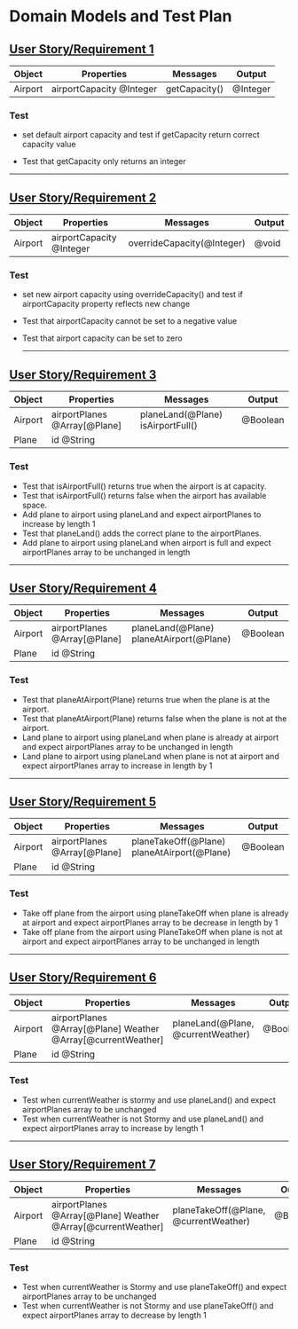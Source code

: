 # Domain Models and Test Plan

## [User Story/Requirement 1](user-stories.md)

| Object  | Properties               | Messages      | Output   |
| ------- | ------------------------ | ------------- | -------- |
| Airport | airportCapacity @Integer | getCapacity() | @Integer |

### Test

- set default airport capacity and test if getCapacity return correct capacity value

- Test that getCapacity only returns an integer

---

## [User Story/Requirement 2](user-stories.md)

| Object  | Properties               | Messages                   | Output |
| ------- | ------------------------ | -------------------------- | ------ |
| Airport | airportCapacity @Integer | overrideCapacity(@Integer) | @void  |

### Test

- set new airport capacity using overrideCapacity() and test if airportCapacity property reflects new change
- Test that airportCapacity cannot be set to a negative value
- Test that airport capacity can be set to zero

  ***

## [User Story/Requirement 3](user-stories.md)

| Object  | Properties                   | Messages                          | Output   |
| ------- | ---------------------------- | --------------------------------- | -------- |
| Airport | airportPlanes @Array[@Plane] | planeLand(@Plane) isAirportFull() | @Boolean |
| Plane   | id @String                   |                                   |          |

### Test

- Test that isAirportFull() returns true when the airport is at capacity.
- Test that isAirportFull() returns false when the airport has available space.
- Add plane to airport using planeLand and expect airportPlanes to increase by length 1
- Test that planeLand() adds the correct plane to the airportPlanes.
- Add plane to airport using planeLand when airport is full and expect airportPlanes array to be unchanged in length

---

## [User Story/Requirement 4](user-stories.md)

| Object  | Properties                   | Messages                                 | Output   |
| ------- | ---------------------------- | ---------------------------------------- | -------- |
| Airport | airportPlanes @Array[@Plane] | planeLand(@Plane) planeAtAirport(@Plane) | @Boolean |
| Plane   | id @String                   |                                          |          |

### Test

- Test that planeAtAirport(Plane) returns true when the plane is at the airport.
- Test that planeAtAirport(Plane) returns false when the plane is not at the airport.
- Land plane to airport using planeLand when plane is already at airport and expect airportPlanes array to be unchanged in length
- Land plane to airport using planeLand when plane is not at airport and expect airportPlanes array to increase in length by 1

---

## [User Story/Requirement 5](user-stories.md)

| Object  | Properties                   | Messages                                    | Output   |
| ------- | ---------------------------- | ------------------------------------------- | -------- |
| Airport | airportPlanes @Array[@Plane] | planeTakeOff(@Plane) planeAtAirport(@Plane) | @Boolean |
| Plane   | id @String                   |                                             |          |

### Test

- Take off plane from the airport using planeTakeOff when plane is already at airport and expect airportPlanes array to be decrease in length by 1
- Take off plane from the airport using PlaneTakeOff when plane is not at airport and expect airportPlanes array to be unchanged in length

---

## [User Story/Requirement 6](user-stories.md)

| Object  | Properties                                                   | Messages                           | Output   |
| ------- | ------------------------------------------------------------ | ---------------------------------- | -------- |
| Airport | airportPlanes @Array[@Plane] Weather @Array[@currentWeather] | planeLand(@Plane, @currentWeather) | @Boolean |
| Plane   | id @String                                                   |                                    |          |

### Test

- Test when currentWeather is stormy and use planeLand() and expect airportPlanes array to be unchanged
- Test when currentWeather is not Stormy and use planeLand() and expect airportPlanes array to increase by length 1

---

## [User Story/Requirement 7](user-stories.md)

| Object  | Properties                                                   | Messages                              | Output   |
| ------- | ------------------------------------------------------------ | ------------------------------------- | -------- |
| Airport | airportPlanes @Array[@Plane] Weather @Array[@currentWeather] | planeTakeOff(@Plane, @currentWeather) | @Boolean |
| Plane   | id @String                                                   |                                       |          |

### Test

- Test when currentWeather is Stormy and use planeTakeOff() and expect airportPlanes array to be unchanged
- Test when currentWeather is not Stormy and use planeTakeOff() and expect airportPlanes array to decrease by length 1
